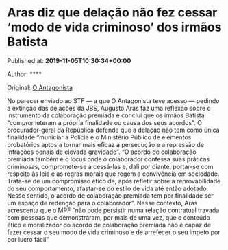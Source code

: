 
# Aras diz que delação não fez cessar ‘modo de vida criminoso’ dos irmãos Batista

Published at: **2019-11-05T10:30:34+00:00**

Author: ****

Original: [O Antagonista](https://www.oantagonista.com/brasil/aras-diz-que-delacao-nao-fez-cessar-modo-de-vida-criminoso-dos-irmaos-batista/)

No parecer enviado ao STF — a que O Antagonista teve acesso — pedindo a extinção das delações da JBS, Augusto Aras faz uma reflexão sobre o instrumento da colaboração premiada e conclui que os irmãos Batista “comprometeram a própria finalidade ou causa dos seus acordos”.
O procurador-geral da República defende que a delação não tem como única finalidade “municiar a Polícia e o Ministério Público de elementos probatórios aptos a tornar mais eficaz a persecução e a repressão de infrações penais de elevada gravidade”.
“O acordo de colaboração premiada também é o locus onde o colaborador confessa suas práticas criminosas, compromete-se a cessá-las e, dali por diante, portar-se com respeito às leis e às regras morais que regem a convivência em sociedade. Trata-se de um compromisso ético de, após refletir sobre a reprovabilidade do seu comportamento, afastar-se do estilo de vida até então adotado. Nesse sentido, o acordo de colaboração premiada tem por finalidade ser um espaço de redenção para o colaborador”.
Nesse contexto, Aras acrescenta que o MPF “não pode persistir numa relação contratual travada com pessoas que demonstraram, por mais de uma vez, que o conteúdo ético e moralizador do acordo de colaboração premiada não é capaz de fazer cessar o seu modo de vida criminoso e de arrefecer o seu ímpeto por por lucro fácil”.
